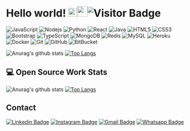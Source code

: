 # Hello world!&nbsp;<img src="https://github.com/TheDudeThatCode/TheDudeThatCode/blob/master/Assets/Earth.gif" width="24px"><img src="https://github.com/TheDudeThatCode/TheDudeThatCode/blob/master/Assets/Hi.gif" width="29px">![Visitor Badge](https://visitor-badge.laobi.icu/badge?page_id=caiquematheus)

![JavaScript](https://img.shields.io/badge/-JavaScript-black?style=flat-square&logo=javascript)
![Nodejs](https://img.shields.io/badge/-Nodejs-black?style=flat-square&logo=Node.js)
![Python](https://img.shields.io/badge/-Python-124871?style=flat-square&logo=Python)
![React](https://img.shields.io/badge/-React-black?style=flat-square&logo=react)
![Java](https://img.shields.io/badge/-java-E34A86?style=flat-square&logo=java)
![HTML5](https://img.shields.io/badge/-HTML5-E34F26?style=flat-square&logo=html5&logoColor=white)
![CSS3](https://img.shields.io/badge/-CSS3-1572B6?style=flat-square&logo=css3)
![Bootstrap](https://img.shields.io/badge/-Bootstrap-563D7C?style=flat-square&logo=bootstrap)
![TypeScript](https://img.shields.io/badge/-TypeScript-007ACC?style=flat-square&logo=typescript)
![MongoDB](https://img.shields.io/badge/-MongoDB-black?style=flat-square&logo=mongodb)
![Redis](https://img.shields.io/badge/-Redis-FF9090?style=flat-square&logo=Redis)
![MySQL](https://img.shields.io/badge/-MySQL-5BB8FF?style=flat-square&logo=mysql)
![Heroku](https://img.shields.io/badge/-Heroku-430098?style=flat-square&logo=heroku)
![Docker](https://img.shields.io/badge/-Docker-black?style=flat-square&logo=docker)
![Git](https://img.shields.io/badge/-Git-black?style=flat-square&logo=git)
![GitHub](https://img.shields.io/badge/-GitHub-181717?style=flat-square&logo=github)
![BitBucket](https://img.shields.io/badge/-BitBucket-darkblue?style=flat-square&logo=bitbucket)

![Anurag's github stats](https://github-readme-stats.vercel.app/api?username=caiquematheus&show_icons=true&theme=radical)
[![Top Langs](https://github-readme-stats.vercel.app/api/top-langs/?username=caiquematheus&layout=compact&theme=radical)](https://github.com/caiquematheus/github-readme-stats)

## 💻 Open Source Work Stats

![Anurag's github stats](https://github-readme-stats.vercel.app/api?username=caiquematheus&show_icons=true&theme=radical)
[![Top Langs](https://github-readme-stats.vercel.app/api/top-langs/?username=caiquematheus&layout=compact&theme=radical)](https://github.com/caiquematheus/github-readme-stats)

<!--
<details open>
<summary><b> My Work Project :point_right:</b></summary>
<table>
  <thead>
    <tr>
      <th>Project Name</th>
      <th>Skills used</th>
      <th>Description</th>
    </tr>
  </thead>
  <tbody>
    <tr>
      <td><a href='https://keshavsingh4522.github.io/Projects/Calculator/'>Calculator</a></td>
      <td>Html,Css</td>
      <td>It is a simple calculator which do +,-,\*,/  operation</td>
    </tr>
    <tr>
      <td><a href="https://keshavsingh4522.github.io/Projects/CodeEditor/">CodeEditor</a></td>
      <td>HTML,CSS,Javascript</td>
      <td>write html cod here and result will display there</td>
    </tr>
    <tr>
      <td><a href='https://keshavsingh4522.github.io/Projects/Wordpad/'>Wordpad</a></td>
      <td>Html,Css,Javascript</td>
      <td>its functionality look like as wordpad</td>
    </tr>
    <tr>
      <td><a href='https://keshavsingh4522.github.io/Projects/address%20maker/'>Address Maker</a></td>
      <td>Html,Css,Javascript</td>
      <td>it generates address in desing format by fiiling the details</td>
    </tr>
    <tr>
      <td><a href="https://keshavsingh4522.github.io/Projects/switcher-app/">Switcher app</a></td>
      <td>HTML,CSS,jQuery</td>
      <td>It changes  the text color by drag and drp color on text</td>
    </tr>
    <tr>
      <td><a href='https://keshavsingh4522.github.io/music-player/'>Music Player</a></td>
      <td>HTML,HTML5,CSS,CSS3,Javascript,jQuery</td>
      <td>add songs and play music,it also uses to store data in  INDEXEDB Database by which we can play songs,if we not clear the catch then song will remain stored in database.</td>
    </tr>
  </tbody>
</table>
</details>


## My Work Project
-->

## Contact

[![Linkedin Badge](https://img.shields.io/badge/-caiquematheus-blue?style=flat-square&logo=Linkedin&logoColor=white&link=https://www.linkedin.com/in/caiquematheus/)](https://www.linkedin.com/in/caiquematheus/)
[![Instagram Badge](https://img.shields.io/badge/-@devcaique-88634A?style=flat-square&logo=instagram&logoColor=white&link=https://instagram.com/devcaique/)](https://instagram.com/devcaique)
[![Gmail Badge](https://img.shields.io/badge/-dev.caique@gmail.com-c14438?style=flat-square&logo=gmail&logoColor=white&link=mailto:dev.caique@gmail.com)](mailto:dev.caique@gmail.com)
[![Whatsapp Badge](https://img.shields.io/badge/-+5511955943215-4BCB52?style=flat-square&labelColor=000000&logo=Whatsapp&link=5511955943215)](5511955943215)

<!--
**CaiqueMatheus/caiquematheus** is a ✨ _special_ ✨ repository because its `README.md` (this file) appears on your GitHub profile.

Here are some ideas to get you started:

- 🔭 I’m currently working on ...
- 🌱 I’m currently learning ...
- 👯 I’m looking to collaborate on ...
- 🤔 I’m looking for help with ...
- 💬 Ask me about ...
- 📫 How to reach me: ...
- 😄 Pronouns: ...
- ⚡ Fun fact: ...
-->
